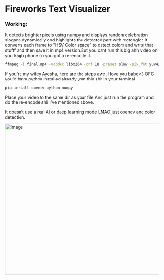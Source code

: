 # Fireworks Text Visualizer
### Working:
It detects brighter pixels using numpy and displays random celebration slogans dynamically and highlights the detected part with rectangles.It converts each frame to 
"HSV Color space" to detect colors and write that stufff and then save it in mp4 version.But you cant run this big ahh video on you 55gb phone so you gotta re-encode it.
```bash
ffmpeg -i final.mp4 -vcodec libx264 -crf 18 -preset slow -pix_fmt yuv420p fixed.mp4
```
If you're my wifey Ayesha, here are the steps awe ,I love you babe<3
OFC you'd have python installed already ,run this shit in your terminal

```bash
pip install opencv-python numpy
```
Place your video to the same dir as your file.And just run the program and do the re-encode shii I've mentioned above.

It doesn’t use a real AI or deep learning mode LMAO just opencv and color detection.


<img width="699" height="495" alt="image" src="https://github.com/user-attachments/assets/543a9bd1-cfa2-424d-9532-76ac4b377f7e" />
